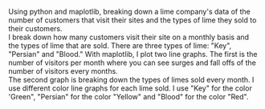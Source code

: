 Using python and maplotlib, breaking down a lime company's data of the number of customers that visit their sites and the types of lime they sold to their customers.  
I break down how many customers visit their site on a monthly basis and the types of lime that are sold.  There are three types of lime: "Key", "Persian" and "Blood."
With maplotlib, I plot two line graphs.  The first is the number of visitors per month where you can see surges and fall offs of the number of visitors every months.  
The second graph is breaking down the types of limes sold every month.  I use different color line graphs for each lime sold.  I use "Key" for the color 'Green", "Persian" for the color "Yellow" and "Blood" for the color "Red".
